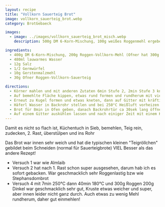 ```yaml
---
layout: recipe
title: "Vollkorn Sauerteig Brot"
image: vollkorn_sauerteig_brot.webp
category: BrotGebaeck

images:
  - image: ../images/vollkorn_sauerteig_brot_misch.webp
    description: 500g DM 6-Korn-Mischung, 100g weißes Roggenmehl ergeben ähnliches Brot wie Almlaib. Durch den fehlenden Gährkorb ist es bei den 45min Rasten zwar etwas flach geworden, aber es hat nicht gestört

ingredients:
  - 400g DM 6-Korn-Mischung, 200g Roggen-Vollkorn-Mehl (Ofner hat 300g RoggenVK 300g DinkelVK)
  - 480ml lauwarmes Wasser
  - 12g Salz
  - 1/2 Germwürfel
  - 10g Gerstenmalzmehl
  - 30g Ofner Roggen-Vollkorn-Sauerteig

directions:
  - Körner mahlen und mit anderen Zutaten 6min Stufe 2, 2min Stufe 3 kneten (zwischendurch Teig mit Teigkarte in die Mitte putzen)
  - Auf bemehlte Fläche kippen, etwas rund formen und rundherum mit viel Mehl bedecken. Küchentuch darauf geben und 30min rasten lassen. (Wenn es schnell gehen soll gleich auf Backpapier und Gitter rasten lassen (eher 45 statt 30min), dann ins vorgeheizte Backrohr geben)
  - Erneut zu Kugel formen und etwas kneten, dann auf Gitter mit kräftig bemehltem Backpapier geben, oben bemehlen und nochmal 45min mit Küchentuch zugedeckt gehen lassen
  - Häferl Wasser in Backrohr stellen und bei 250°C Heißluft vorheizen.
  - Brot für 8min in Ofen geben, danach Backrohrtür ca 30sek lang öffnen und Dampf entweichen lassen und noch 40min bei 180°C weiterbacken. (gut aber Rinde zu resch, einfach -1min bei 250°C macht es innen zu teigig, evtl Tür nur 15sek öffnen)
  - Auf einem Gitter auskühlen lassen und nach einiger Zeit mit einem Küchentuch abdecken damit die Rinde nicht zu hart ist (vermutlich hilft das)
---
```


Damit es nicht so flach ist, Küchentuch in Sieb, bemehlen, Teig rein, zudecken, 2. Rast, überstülpen und ins Rohr

Das Brot war innen sehr weich und hat die typischen kleinen "Teigröllchen" gebildet beim Schneiden (normal für Sauerteigbrote)
VIEL Besser als das andere Rezept!

- Versuch 1 war wie Almlaib
- Versuch 2 hat nach 1. Rast schon super ausgesehen, darum hab ich es sofort gebacken. War geschmacklich sehr Roggenlastig bzw wie Stephansdombrot
- Versuch 4 mit 7min 250°C dann 40min 180°C und 300g Roggen 200g Dinkel war geschmacklich sehr gut, Kruste etwas weicher und super, aber innen leider nicht ganz durch. Auch etwas zu wenig Mehl rundherum, daher gut einmehlen!